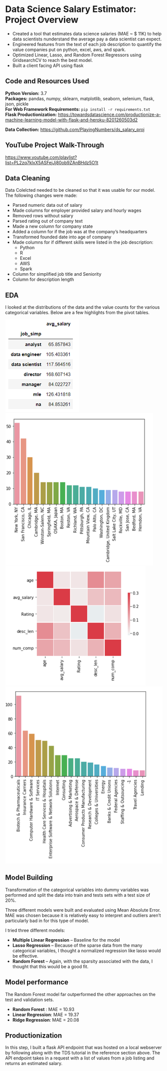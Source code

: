 # Data Science Salary Estimator: Project Overview 
* Created a tool that estimates data science salaries (MAE ~ $ 11K) to help data scientists nunderstand the average pay a data scientist can expect.
* Engineered features from the text of each job description to quantify the value companies put on python, excel, aws, and spark. 
* Optimized Linear, Lasso, and Random Forest Regressors using GridsearchCV to reach the best model. 
* Built a client facing API using flask 

## Code and Resources Used 
**Python Version:** 3.7  
**Packages:** pandas, numpy, sklearn, matplotlib, seaborn, selenium, flask, json, pickle  
**For Web Framework Requirements:**  ```pip install -r requirements.txt```  
**Flask Productionization:** https://towardsdatascience.com/productionize-a-machine-learning-model-with-flask-and-heroku-8201260503d2

**Data Collection:** https://github.com/PlayingNumbers/ds_salary_proj

## YouTube Project Walk-Through
https://www.youtube.com/playlist?list=PL2zq7klxX5ASFejJj80ob9ZAnBHdz5O1t

## Data Cleaning
Data Colelcted needed to be cleaned so that it was usable for our model. The following changes were made:

*	Parsed numeric data out of salary 
*	Made columns for employer provided salary and hourly wages 
*	Removed rows without salary 
*	Parsed rating out of company text 
*	Made a new column for company state 
*	Added a column for if the job was at the company’s headquarters 
*	Transformed founded date into age of company 
*	Made columns for if different skills were listed in the job description:
    * Python  
    * R  
    * Excel  
    * AWS  
    * Spark 
*	Column for simplified job title and Seniority 
*	Column for description length 

## EDA
I looked at the distributions of the data and the value counts for the various categorical variables. Below are a few highlights from the pivot tables.

![alt text](https://github.com/adityapoojary/ds_salary_proj/blob/master/position_salary.png "Salary by Position")
![alt text](https://github.com/adityapoojary/ds_salary_proj/blob/master/location.png "Job Opportunities by State")
![alt text](https://github.com/adityapoojary/ds_salary_proj/blob/master/correlation.png "Correlations")
![alt text](https://github.com/adityapoojary/ds_salary_proj/blob/master/industry.png "Job Opportunities by Industry")

## Model Building 

Transformation of the categorical variables into dummy variables was performed and split the data into train and tests sets with a test size of 20%.   

Three different models were built and evaluated using Mean Absolute Error. MAE was chosen because it is relatively easy to interpret and outliers aren’t particularly bad in for this type of model.   

I tried three different models:
*	**Multiple Linear Regression** – Baseline for the model
*	**Lasso Regression** – Because of the sparse data from the many categorical variables, I thought a normalized regression like lasso would be effective.
*	**Random Forest** – Again, with the sparsity associated with the data, I thought that this would be a good fit. 

## Model performance
The Random Forest model far outperformed the other approaches on the test and validation sets. 
*	**Random Forest** : MAE = 10.93
*	**Linear Regression**: MAE = 19.37
*	**Ridge Regression**: MAE = 20.08

## Productionization 
In this step, I built a flask API endpoint that was hosted on a local webserver by following along with the TDS tutorial in the reference section above. The API endpoint takes in a request with a list of values from a job listing and returns an estimated salary. 

